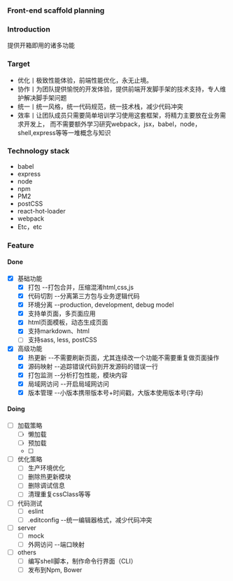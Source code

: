 ### Front-end scaffold planning

### Introduction

提供开箱即用的诸多功能

### Target

* 优化丨极致性能体验，前端性能优化，永无止境。  
* 协作丨为团队提供愉悦的开发体验，提供前端开发脚手架的技术支持，专人维护解决脚手架问题
* 统一丨统一风格，统一代码规范，统一技术栈，减少代码冲突
* 效率丨让团队成员只需要简单培训学习使用这套框架，将精力主要放在业务需求开发上，
  而不需要额外学习研究webpack，jsx，babel，node，shell,express等等一堆概念与知识

### Technology stack

* babel
* express
* node
* npm 
* PM2
* postCSS
* react-hot-loader
* webpack
* Etc，etc

### Feature

#### Done 

- [x] 基础功能
   - [x] 打包 --打包合并，压缩混淆html,css,js
   - [x] 代码切割 --分离第三方包与业务逻辑代码
   - [x] 环境分离 --production, development, debug model
   - [x] 支持单页面，多页面应用
   - [x] html页面模板，动态生成页面
   - [x] 支持markdown、html
   - [ ] 支持sass, less, postCSS
- [x] 高级功能
   - [x] 热更新 --不需要刷新页面，尤其连续改一个功能不需要重复做页面操作
   - [x] 源码映射 --追踪错误代码到开发源码的错误一行
   - [x] 打包监测 --分析打包性能，模块内容
   - [x] 局域网访问  --开启局域网访问
   - [x] 版本管理 --小版本携带版本号+时间戳，大版本使用版本号(字母)

#### Doing

- [ ] 加载策略
   - [ ] 懒加载 
   - [ ] 预加载
   - [ ] 
- [ ] 优化策略 
   - [ ] 生产环境优化
   - [ ] 删除热更新模块
   - [ ] 删除调试信息
   - [ ] 清理重复cssClass等等
- [ ] 代码测试
   - [ ] eslint
   - [ ] .editconfig --统一编辑器格式，减少代码冲突
- [ ] server
   - [ ] mock
   - [ ] 外网访问  --端口映射
- [ ] others
   - [ ] 编写shell脚本，制作命令行界面（CLI）
   - [ ] 发布到Npm, Bower
